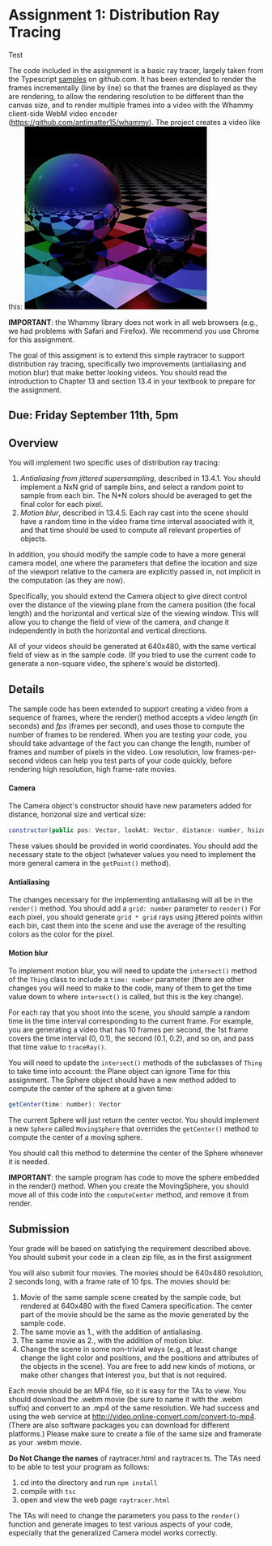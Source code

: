 # Assignment 1:  Distribution Ray Tracing 

Test

The code included in the assignment is a basic ray tracer, largely taken from the Typescript [samples](https://github.com/Microsoft/TypeScriptSamples) on github.com. It has been extended to render the frames incrementally (line by line) so that the frames are displayed as they are rendering, to allow the rendering resolution to be different than the canvas size, and to render multiple frames into a video with the Whammy client-side WebM video encoder (https://github.com/antimatter15/whammy).  The project creates a video like this:
![Video created with provided code](raytraced-movie.gif)


**IMPORTANT**:  the Whammy library does not work in all web browsers (e.g., we had problems with Safari and Firefox).  We recommend you use Chrome for this assignment. 

The goal of this assigment is to extend this simple raytracer to support distribution ray tracing, specifically two improvements (antialiasing and motion blur) that make better looking videos.  You should read the introduction to Chapter 13 and section 13.4 in your textbook to prepare for the assignment.

## Due: Friday September 11th, 5pm

## Overview 

You will implement two specific uses of distribution ray tracing:

1. *Antialiasing from jittered supersampling*, described in 13.4.1.  You should implement a NxN grid of sample bins, and select a random point to sample from each bin. The N*N colors should be averaged to get the final color for each pixel.
2. *Motion blur*, described in 13.4.5.  Each ray cast into the scene should have a random time in the video frame time interval associated with it, and that time should be used to compute all relevant properties of objects.

In addition, you should modify the sample code to have a more general camera model, one where the parameters that define the location and size of the viewport relative to the camera are explicitly passed in, not implicit in the computation (as they are now).  

Specifically, you should extend the Camera object to give direct control over the distance of the viewing plane from the camera position (the focal length) and the horizontal and vertical size of the viewing window. This will allow you to change the field of view of the camera, and change it independently in both the horizontal and vertical directions.  

All of your videos should be generated at 640x480, with the same vertical field of view as in the sample code. (If you tried to use the current code to generate a non-square video, the sphere's would be distorted).

## Details

The sample code has been extended to support creating a video from a sequence of frames, where the render() method accepts a video *length* (in seconds) and *fps* (frames per second), and uses those to compute the number of frames to be rendered.  When you are testing your code, you should take advantage of the fact you can change the length, number of frames and number of pixels in the video. Low resolution, low frames-per-second videos can help you test parts of your code quickly, before rendering high resolution, high frame-rate movies.

#### Camera

The Camera object's constructor should have new parameters added for distance, horizonal size and vertical size:
```js
constructor(public pos: Vector, lookAt: Vector, distance: number, hsize: number, vsize: number)
```
These values should be provided in world coordinates. You should add the necessary state to the object (whatever values you need to implement the more general camera in the ```getPoint()``` method).

#### Antialiasing

The changes necessary for the implementing antialiasing will all be in the ```render()``` method. You should add a ```grid: number``` parameter to ```render()``` For each pixel, you should generate ```grid * grid```  rays using jittered points within each bin, cast them into the scene and use the average of the resulting colors as the color for the pixel.  

#### Motion blur

To implement motion blur, you will need to update the ```intersect()``` method of the ```Thing``` class to include a ```time: number``` parameter (there are other changes you will need to make to the code, many of them to get the time value down to where ```intersect()``` is called, but this is the key change). 

For each ray that you shoot into the scene, you should sample a random time in the time interval corresponding to the current frame.  For example, you are generating a video that has 10 frames per second, the 1st frame covers the time interval (0, 0.1), the second (0.1, 0.2), and so on, and pass that time value to ```traceRay()```.

You will need to update the ```intersect()``` methods of the subclasses of ```Thing``` to take time into account:  the Plane object can ignore Time for this assignment.  The Sphere object should have a new method added to compute the center of the sphere at a given time: 
```js
getCenter(time: number): Vector 
```
The current Sphere will just return the center vector. You should implement a new ```Sphere``` called ```MovingSphere``` that overrides the ```getCenter()``` method to compute the center of a moving sphere.

You should call this method to determine the center of the Sphere whenever it is needed.  

**IMPORTANT**:  the sample program has code to move the sphere embedded in the render() method. When you create the MovingSphere, you should move all of this code into the ```computeCenter``` method, and remove it from render.  

## Submission

Your grade will be based on satisfying the requirement described above.  You should submit your code in a clean zip file, as in the first assignment

You will also submit four movies.  The movies should be 640x480 resolution, 2 seconds long, with a frame rate of 10 fps.  The movies should be:

1. Movie of the same sample scene created by the sample code, but rendered at 640x480 with the fixed Camera specification.  The center part of the movie should be the same as the movie generated by the sample code.
2. The same movie as 1., with the addition of antialiasing.
3. The same movie as 2., with the addition of motion blur.
4. Change the scene in some non-trivial ways (e.g., at least change change the light color and positions, and the positions and attributes of the objects in the scene).  You are free to add new kinds of motions, or make other changes that interest you, but that is not required.

Each movie should be an MP4 file, so it is easy for the TAs to view.  You should download the .webm movie (be sure to name it with the .webm suffix) and convert to an .mp4 of the same resolution.  We had success and using the web service at http://video.online-convert.com/convert-to-mp4. (There are also software packages you can download for different platforms.) Please make sure to create a file of the same size and framerate as your .webm movie.

**Do Not Change the names** of raytracer.html and raytracer.ts.  The TAs need to be able to test your program as follows:

1. cd into the directory and run ```npm install```
2. compile with ```tsc```
3. open and view the web page ```raytracer.html```

The TAs will need to change the parameters you pass to the ```render()``` function and generate images to test various aspects of your code, especially that the generalized Camera model works correctly.

